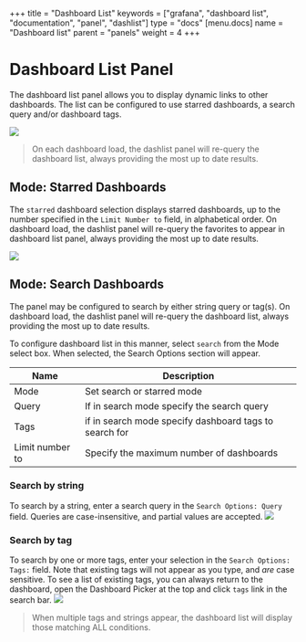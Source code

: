 +++
title = "Dashboard List"
keywords = ["grafana", "dashboard list", "documentation", "panel", "dashlist"]
type = "docs"
[menu.docs]
name = "Dashboard list"
parent = "panels"
weight = 4
+++


# Dashboard List Panel

The dashboard list panel allows you to display dynamic links to other dashboards. The list can be configured to use starred dashboards, a search query and/or dashboard tags.

<img class="no-shadow" src="/img/docs/v2/dashboard_list_panels.png">

> On each dashboard load, the dashlist panel will re-query the dashboard list, always providing the most up to date results.

## Mode: Starred Dashboards

The `starred` dashboard selection displays starred dashboards, up to the number specified in the `Limit Number to` field, in alphabetical order. On dashboard load, the dashlist panel will re-query the favorites to appear in dashboard list panel, always providing the most up to date results.

<img class="no-shadow" src="/img/docs/v2/dashboard_list_config_starred.png">


## Mode: Search Dashboards

The panel may be configured to search by either string query or tag(s). On dashboard load, the dashlist panel will re-query the dashboard list, always providing the most up to date results.

To configure dashboard list in this manner, select `search` from the Mode select box. When selected, the Search Options section will appear.


Name | Description
------------ | -------------
Mode | Set search or starred mode
Query | If in search mode specify the search query
Tags | if in search mode specify dashboard tags to search for
Limit number to | Specify the maximum number of dashboards


### Search by string

To search by a string, enter a search query in the `Search Options: Query` field. Queries are case-insensitive, and partial values are accepted.
<img class="no-shadow" src="/img/docs/v2/dashboard_list_config_string.png">

### Search by tag
To search by one or more tags, enter your selection in the `Search Options: Tags:` field. Note that existing tags will not appear as you type, and *are* case sensitive. To see a list of existing tags, you can always return to the dashboard, open the Dashboard Picker at the top and click `tags` link in the search bar.
<img class="no-shadow" src="/img/docs/v2/dashboard_list_config_tags.png">

> When multiple tags and strings appear, the dashboard list will display those matching ALL conditions.




